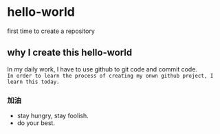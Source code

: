 # hello-world
first time to create a repository

## why I create this hello-world

In my daily work, I have to use github to git code and commit code.</br>
`In order to learn the process of creating my onwn github project, I learn this today.`

### 加油
* stay hungry, stay foolish.
* do your best.
